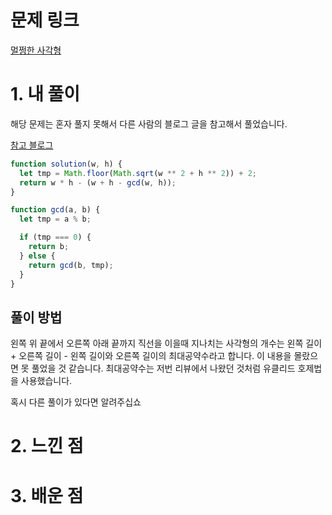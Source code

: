 # 문제 링크

[멀쩡한 사각형](https://school.programmers.co.kr/learn/courses/30/lessons/62048)

# 1. 내 풀이

해당 문제는 혼자 풀지 못해서 다른 사람의 블로그 글을 참고해서 풀었습니다.

[참고 블로그](https://noogoonaa.tistory.com/74)

```js
function solution(w, h) {
  let tmp = Math.floor(Math.sqrt(w ** 2 + h ** 2)) + 2;
  return w * h - (w + h - gcd(w, h));
}

function gcd(a, b) {
  let tmp = a % b;

  if (tmp === 0) {
    return b;
  } else {
    return gcd(b, tmp);
  }
}
```

## 풀이 방법

왼쪽 위 끝에서 오른쪽 아래 끝까지 직선을 이을때 지나치는 사각형의 개수는
왼쪽 길이 + 오른쪽 길이 - 왼쪽 길이와 오른쪽 길이의 최대공약수라고 합니다.
이 내용을 몰랐으면 못 풀었을 것 같습니다.
최대공약수는 저번 리뷰에서 나왔던 것처럼 유클리드 호제법을 사용했습니다.

혹시 다른 풀이가 있다면 알려주십쇼

# 2. 느낀 점

# 3. 배운 점
